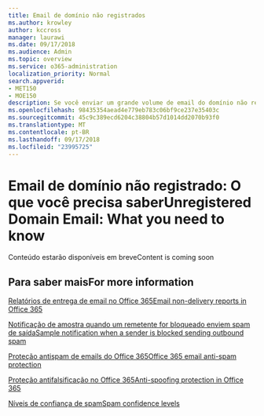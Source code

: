 ```yaml
---
title: Email de domínio não registrados
ms.author: krowley
author: kccross
manager: laurawi
ms.date: 09/17/2018
ms.audience: Admin
ms.topic: overview
ms.service: o365-administration
localization_priority: Normal
search.appverid:
- MET150
- MOE150
description: Se você enviar um grande volume de email do domínio não registrados, você correrá o risco de seu email obtendo bloqueado. Leia este artigo para saber mais.
ms.openlocfilehash: 98435354aead4e779eb783c06bf9ce237e35403c
ms.sourcegitcommit: 45c9c389ecd6204c38804b57d1014dd2070b93f0
ms.translationtype: MT
ms.contentlocale: pt-BR
ms.lasthandoff: 09/17/2018
ms.locfileid: "23995725"
---
```

# <a name="unregistered-domain-email-what-you-need-to-know"></a><span data-ttu-id="2dda7-104">Email de domínio não registrado: O que você precisa saber</span><span class="sxs-lookup"><span data-stu-id="2dda7-104">Unregistered Domain Email: What you need to know</span></span>

<span data-ttu-id="2dda7-105">Conteúdo estarão disponíveis em breve</span><span class="sxs-lookup"><span data-stu-id="2dda7-105">Content is coming soon</span></span>

  
## <a name="for-more-information"></a><span data-ttu-id="2dda7-106">Para saber mais</span><span class="sxs-lookup"><span data-stu-id="2dda7-106">For more information</span></span>

[<span data-ttu-id="2dda7-107">Relatórios de entrega de email no Office 365</span><span class="sxs-lookup"><span data-stu-id="2dda7-107">Email non-delivery reports in Office 365</span></span>](https://support.office.com/article/email-non-delivery-reports-in-office-365-51daa6b9-2e35-49c4-a0c9-df85bf8533c3)

[<span data-ttu-id="2dda7-108">Notificação de amostra quando um remetente for bloqueado enviem spam de saída</span><span class="sxs-lookup"><span data-stu-id="2dda7-108">Sample notification when a sender is blocked sending outbound spam</span></span>](sample-notification-when-a-sender-is-blocked-sending-outbound-spam.md)

[<span data-ttu-id="2dda7-109">Proteção antispam de emails do Office 365</span><span class="sxs-lookup"><span data-stu-id="2dda7-109">Office 365 email anti-spam protection</span></span>](anti-spam-protection.md)

[<span data-ttu-id="2dda7-110">Proteção antifalsificação no Office 365</span><span class="sxs-lookup"><span data-stu-id="2dda7-110">Anti-spoofing protection in Office 365</span></span>](anti-spoofing-protection.md)

[<span data-ttu-id="2dda7-111">Níveis de confiança de spam</span><span class="sxs-lookup"><span data-stu-id="2dda7-111">Spam confidence levels</span></span>](spam-confidence-levels.md)


